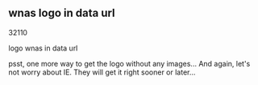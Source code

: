 <article><h2>wnas logo in data url</h2><time><span class="day">3</span><span class="month">2</span><span class="year">110</span></time><p id="logoURI">logo wnas in data url</p><p>psst, one more way to get the logo without any images... And again, let's not worry about IE. They will get it right sooner or later...</p></article>